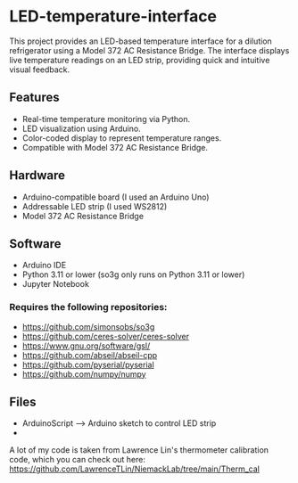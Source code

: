 # LED-temperature-interface
This project provides an LED-based temperature interface for a dilution refrigerator using a Model 372 AC Resistance Bridge. The interface displays live temperature readings on an LED strip, providing quick and intuitive visual feedback.

## Features
- Real-time temperature monitoring via Python.  
- LED visualization using Arduino.  
- Color-coded display to represent temperature ranges.  
- Compatible with Model 372 AC Resistance Bridge.

## Hardware
- Arduino-compatible board (I used an Arduino Uno)
- Addressable LED strip (I used WS2812)
- Model 372 AC Resistance Bridge

## Software
- Arduino IDE
- Python 3.11 or lower (so3g only runs on Python 3.11 or lower)
- Jupyter Notebook

### Requires the following repositories:
- https://github.com/simonsobs/so3g
- https://github.com/ceres-solver/ceres-solver
- https://www.gnu.org/software/gsl/
- https://github.com/abseil/abseil-cpp
- https://github.com/pyserial/pyserial
- https://github.com/numpy/numpy

## Files
- ArduinoScript --> Arduino sketch to control LED strip
- 

A lot of my code is taken from Lawrence Lin's thermometer calibration code, which you can check out here: https://github.com/LawrenceTLin/NiemackLab/tree/main/Therm_cal
